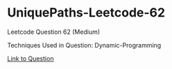 # UniquePaths-Leetcode-62

Leetcode Question 62 (Medium)

Techniques Used in Question:
Dynamic-Programming

[Link to Question](https://leetcode.com/problems/unique-paths/)
